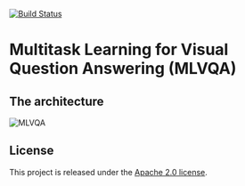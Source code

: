 [![Build Status](https://travis-ci.org/joemccann/dillinger.svg?branch=master)](https://travis-ci.org/joemccann/dillinger)
  
# Multitask Learning for Visual Question Answering (MLVQA)

The architecture
----
![MLVQA](https://github.com/dr-majie/MLVQA/blob/master/mlvqa2.png)

License
----
This project is released under the [Apache 2.0 license](https://github.com/MILVLG/openvqa/blob/master/LICENSE).
